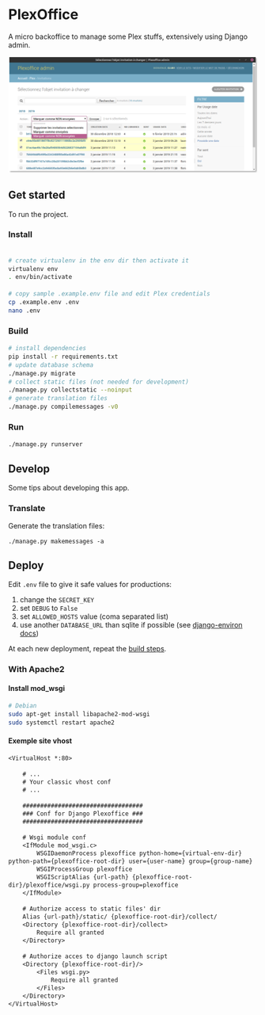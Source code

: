 # PlexOffice

A micro backoffice to manage some Plex stuffs, extensively using Django admin.

![plexoffice admin](docs/plexoffice-admin.png)

## Get started

To run the project.

### Install

```bash

# create virtualenv in the env dir then activate it
virtualenv env
. env/bin/activate

# copy sample .example.env file and edit Plex credentials
cp .example.env .env
nano .env
```

### Build

```bash
# install dependencies
pip install -r requirements.txt
# update database schema
./manage.py migrate
# collect static files (not needed for development)
./manage.py collectstatic --noinput
# generate translation files
./manage.py compilemessages -v0
```

### Run

    ./manage.py runserver

## Develop

Some tips about developing this app.

### Translate

Generate the translation files:

    ./manage.py makemessages -a

## Deploy
Edit `.env` file to give it safe values for productions:
1.  change the `SECRET_KEY`
2.  set `DEBUG` to `False`
3.  set `ALLOWED_HOSTS` value (coma separated list)
4.  use another `DATABASE_URL` than sqlite if possible (see [django-environ docs](https://github.com/joke2k/django-environ#tips))

At each new deployment, repeat the [build steps](#build).

### With Apache2

#### Install mod_wsgi

```bash
# Debian
sudo apt-get install libapache2-mod-wsgi
sudo systemctl restart apache2
```

#### Exemple site vhost

```apacheconf
<VirtualHost *:80>

    # ...
    # Your classic vhost conf
    # ...

    ##################################
    ### Conf for Django Plexoffice ###
    ##################################

    # Wsgi module conf
    <IfModule mod_wsgi.c>
        WSGIDaemonProcess plexoffice python-home={virtual-env-dir} python-path={plexoffice-root-dir} user={user-name} group={group-name}
        WSGIProcessGroup plexoffice
        WSGIScriptAlias {url-path} {plexoffice-root-dir}/plexoffice/wsgi.py process-group=plexoffice
    </IfModule>

    # Authorize access to static files' dir
    Alias {url-path}/static/ {plexoffice-root-dir}/collect/
    <Directory {plexoffice-root-dir}/collect>
        Require all granted
    </Directory>

    # Authorize acces to django launch script
    <Directory {plexoffice-root-dir}/>
        <Files wsgi.py>
            Require all granted
        </Files>
    </Directory>
</VirtualHost>
```
